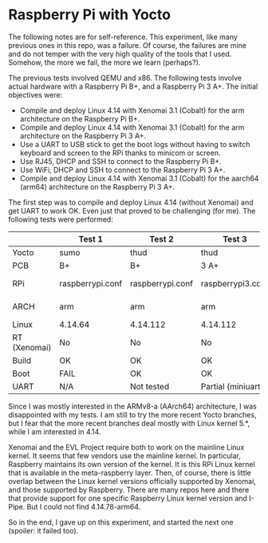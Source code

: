 # Raspberry Pi with Yocto

The following notes are for self-reference. This experiment, like many previous ones in this repo, was a failure.
Of course, the failures are mine and do not temper with the very high quality of the tools that I used.
Somehow, the more we fail, the more we learn (perhaps?).

The previous tests involved QEMU and x86. The following tests involve actual hardware with a Raspberry Pi B+, and a Raspberry Pi 3 A+.
The initial objectives were:
* Compile and deploy Linux 4.14 with Xenomai 3.1 (Cobalt) for the arm architecture on the Raspberry Pi B+.
* Compile and deploy Linux 4.14 with Xenomai 3.1 (Cobalt) for the arm architecture on the Raspberry Pi 3 A+.
* Use a UART to USB stick to get the boot logs without having to switch keyboard and screen to the RPi thanks to minicom or screen.
* Use RJ45, DHCP and SSH to connect to the Raspberry Pi B+.
* Use WiFi, DHCP and SSH to connect to the Raspberry Pi 3 A+.
* Compile and deploy Linux 4.14 with Xenomai 3.1 (Cobalt) for the aarch64 (arm64) architecture on the Raspberry Pi 3 A+.

The first step was to compile and deploy Linux 4.14 (without Xenomai) and get UART to work OK.
Even just that proved to be challenging (for me).
The following tests were performed:

|              | Test 1               | Test 2               | Test 3               | Test 4               | Test 5               | Test 6               |
| ------------ | -------------------- | -------------------- | -------------------- | -------------------- | -------------------- | -------------------- |
| Yocto        | sumo                 | thud                 | thud                 | thud                 | warrior              | zeus                 |
| PCB          | B+                   | B+                   | 3 A+                 | 3 A+                 | 3 A+                 | 3 A+                 |
| RPi          | raspberrypi.conf     | raspberrypi.conf     | raspberrypi3.conf    | raspberrypi3-64.conf | raspberrypi3-64.conf | raspberrypi3-64.conf |
| ARCH         | arm                  | arm                  | arm                  | aarch64 (arm64)      | aarch64 (arm64)      | aarch64 (arm64)      |
| Linux        | 4.14.64              | 4.14.112             | 4.14.112             | 4.14.112             | 4.19.88              | 4.14.112             |
| RT (Xenomai) | No                   | No                   | No                   | No                   | No                   | No                   |
| Build        | OK                   | OK                   | OK                   | OK                   | OK                   | FAIL                 |
| Boot         | FAIL                 | OK                   | OK                   | FAIL                 | FAIL                 | N/A                  |
| UART         | N/A                  | Not tested           | Partial (miniuart)   | N/A                  | N/A                  | N/A                  |

Since I was mostly interested in the ARMv8-a (AArch64) architecture, I was disappointed with my tests.
I am still to try the more recent Yocto branches, but I fear that the more recent branches deal mostly with Linux kernel 5.\*, while I am interested in 4.14.

Xenomai and the EVL Project require both to work on the mainline Linux kernel.
It seems that few vendors use the mainline kernel. In particular, Raspberry maintains its own version of the kernel.
It is this RPi Linux kernel that is available in the meta-raspberry layer.
Then, of course, there is little overlap between the Linux kernel versions officially supported by Xenomai, and those supported by Raspberry.
There are many repos here and there that provide support for one specific Raspberry Linux kernel version and I-Pipe.
But I could not find 4.14.78-arm64.

So in the end, I gave up on this experiment, and started the next one (spoiler: it failed too).
